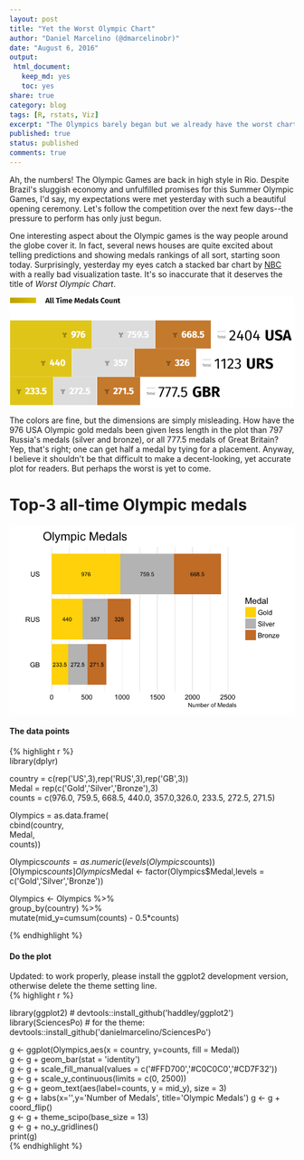 ```yaml
---
layout: post
title: "Yet the Worst Olympic Chart"
author: "Daniel Marcelino (@dmarcelinobr)"
date: "August 6, 2016"
output:
 html_document: 
   keep_md: yes
   toc: yes
share: true
category: blog
tags: [R, rstats, Viz]
excerpt: "The Olympics barely began but we already have the worst chart winner."
published: true
status: published
comments: true
---
```




Ah, the numbers! The Olympic Games are back in high style in Rio. Despite Brazil's sluggish economy and unfulfilled promises for this Summer Olympic Games, I'd say, my expectations were met yesterday with such a beautiful opening ceremony. Let's follow the competition over the next few days--the pressure to perform has only just begun. 

One interesting aspect about the Olympic games is the way people around the globe cover it. In fact, several news houses are quite excited about telling predictions and showing medals rankings of all sort, starting soon today. Surprisingly, yesterday my eyes catch a stacked bar chart by [NBC](http://www.nbcolympics.com/) with a really bad visualization taste. It's so inaccurate that it deserves the title of *Worst Olympic Chart*. 

<img src="/img/08-06-2016-yet-the-worst-olympic-chart/NBC-olympic-medals.PNG" title="center" alt="center" style="display: block; margin: auto;" />


The colors are fine, but the dimensions are simply misleading. How have the 976 USA Olympic gold medals been given less length in the plot than  797 Russia's medals (silver and bronze), or all 777.5 medals of Great Britain? Yep, that's right; one can get half a medal by tying for a placement. Anyway, I believe it shouldn't be that difficult to make a decent-looking, yet accurate plot for readers. But perhaps the worst is yet to come.

# Top-3 all-time Olympic medals 

<img src="/img/08-06-2016-yet-the-worst-olympic-chart/unnamed-chunk-2-1.png" title="center" alt="center" style="display: block; margin: auto;" />



#### The data points		
{% highlight r %}		
 library(dplyr)		

 country = c(rep('US',3),rep('RUS',3),rep('GB',3))		
 Medal = rep(c('Gold','Silver','Bronze'),3)		
 counts = c(976.0, 759.5, 668.5, 440.0, 357.0,326.0, 233.5, 272.5, 271.5)		

 Olympics = as.data.frame(		
 cbind(country,		
  Medal,		
 counts))		

 Olympics$counts = as.numeric(levels(Olympics$counts))[Olympics$counts]		
Olympics$Medal <- factor(Olympics$Medal,levels = c('Gold','Silver','Bronze'))		

Olympics <- Olympics %>% 		
 group_by(country) %>% 		
 mutate(mid_y=cumsum(counts) - 0.5*counts)		
 
{% endhighlight %}		

#### Do the plot		
Updated: to work properly, please install the ggplot2 development version, otherwise delete the theme setting line.		
{% highlight r %}		

library(ggplot2) # devtools::install_github('haddley/ggplot2')	
library(SciencesPo) # for the theme:
devtools::install_github('danielmarcelino/SciencesPo')		

g <- ggplot(Olympics,aes(x = country, y=counts, fill = Medal)) 	
g <- g + geom_bar(stat = 'identity')		
g <- g + scale_fill_manual(values = c('#FFD700','#C0C0C0','#CD7F32')) 		
g <- g + scale_y_continuous(limits = c(0, 2500))		
g <- g + geom_text(aes(label=counts, y = mid_y), size = 3)		
g <- g + labs(x='',y='Number of Medals', title='Olympic Medals')
g <- g + coord_flip() 		
g <- g + theme_scipo(base_size = 13)		
g <- g + no_y_gridlines()		
print(g)		
{% endhighlight %}